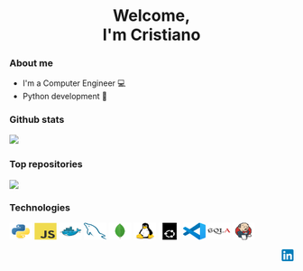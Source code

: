 <div align="center" valign="top">
  <h1>Welcome,<br>I'm Cristiano</h1>
</div>

### About me

- I'm a Computer Engineer 💻
- Python development 🐍

### Github stats
<div>
  <img  style="margin-right: 1em;" height="210em" src="https://github-readme-stats.vercel.app/api?username=MoreiraCristiano&show_icons=true&theme=react&include_all_commits=true&count_private=true&hide_border=true"/>
</div>

### Top repositories

<a href="https://github.com/MoreiraCristiano/ssh-inventory">
  <img align="center" src="https://github-readme-stats.vercel.app/api/pin/?username=MoreiraCristiano&repo=ssh-inventory&theme=radical&hide_border=true" />
</a>

### Technologies
<div>
  <img align="center" alt="Python" height="30" width="40" src="https://raw.githubusercontent.com/devicons/devicon/1119b9f84c0290e0f0b38982099a2bd027a48bf1/icons/python/python-original.svg">
  <img align="center" alt="js" height="30" width="40" src="https://raw.githubusercontent.com/devicons/devicon/1119b9f84c0290e0f0b38982099a2bd027a48bf1/icons/javascript/javascript-original.svg">
  <img align="center" alt="docker" height="30" width="40" src="https://raw.githubusercontent.com/devicons/devicon/1119b9f84c0290e0f0b38982099a2bd027a48bf1/icons/docker/docker-original.svg">
  <img align="center" alt="mysql" height="30" width="40" src="https://raw.githubusercontent.com/devicons/devicon/1119b9f84c0290e0f0b38982099a2bd027a48bf1/icons/mysql/mysql-original.svg">
  <img align="center" alt="mongodb" height="30" width="40" src="https://raw.githubusercontent.com/devicons/devicon/1119b9f84c0290e0f0b38982099a2bd027a48bf1/icons/mongodb/mongodb-original.svg">
  <img align="center" alt="linux" height="30" width="40" src="https://raw.githubusercontent.com/devicons/devicon/1119b9f84c0290e0f0b38982099a2bd027a48bf1/icons/linux/linux-original.svg">
  <img align="center" alt="ubuntu" height="30" width="40" src="https://raw.githubusercontent.com/devicons/devicon/1119b9f84c0290e0f0b38982099a2bd027a48bf1/icons/ubuntu/ubuntu-plain.svg">
  <img align="center" alt="ide" height="30" width="40" src="https://raw.githubusercontent.com/devicons/devicon/1119b9f84c0290e0f0b38982099a2bd027a48bf1/icons/vscode/vscode-original.svg">
  <img align="center" alt="sqlalchemy" height="30" width="40" src="https://raw.githubusercontent.com/devicons/devicon/1119b9f84c0290e0f0b38982099a2bd027a48bf1/icons/sqlalchemy/sqlalchemy-original.svg">
  <img align="center" alt="jenkins" height="30" width="40" src="https://raw.githubusercontent.com/devicons/devicon/1119b9f84c0290e0f0b38982099a2bd027a48bf1/icons/jenkins/jenkins-original.svg">
 
  
</div>

<br />

<a href="https://linkedin.com/in/cristiano-amaral-114b28176">
  <img align="right" alt="Cristiano Moreira | linkedin" width="21px" src="LinkedIn_icon.svg.png" />
</a>
